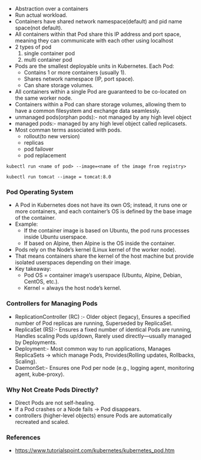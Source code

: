 - Abstraction over a containers
- Run actual workload.
- Containers have shared network namespace(default) and pid name space(not default).
- All containers within that Pod share this IP address and port space, meaning they can communicate with each other using localhost
- 2 types of pod
  1. single container pod
  2. multi container pod
- Pods are the smallest deployable units in Kubernetes.
  Each Pod:
    - Contains 1 or more containers (usually 1).
    - Shares network namespace (IP, port space).
    - Can share storage volumes.
- All containers within a single Pod are guaranteed to be co-located on the same worker node.
- Containers within a Pod can share storage volumes, allowing them to have a common filesystem and exchange data seamlessly.
- unmanaged pods(orphan pods):- not managed by any high level object
- managed pods:- managed by any high level object called replicasets.
- Most comman terms associated with pods.
  - rollout(to new version)
  - replicas
  - pod failover
  - pod replacement

```
kubectl run <name of pod> --image=<name of the image from registry>
```
```
kubectl run tomcat --image = tomcat:8.0
```



### Pod Operating System
- A Pod in Kubernetes does not have its own OS; instead, it runs one or more containers, and each container’s OS is defined by the base image of the container.
- Example:
  - If the container image is based on Ubuntu, the pod runs processes inside Ubuntu userspace.
  - If based on Alpine, then Alpine is the OS inside the container.
- Pods rely on the Node’s kernel (Linux kernel of the worker node).
- That means containers share the kernel of the host machine but provide isolated userspaces depending on their image.
- Key takeaway:
  - Pod OS = container image’s userspace (Ubuntu, Alpine, Debian, CentOS, etc.).
  - Kernel = always the host node’s kernel.

### Controllers for Managing Pods
- ReplicationController (RC) :- Older object (legacy), Ensures a specified number of Pod replicas are running, Superseded by ReplicaSet.
- ReplicaSet (RS):- Ensures a fixed number of identical Pods are running, Handles scaling Pods up/down, Rarely used directly—usually managed by Deployments.
- Deployment:- Most common way to run applications, Manages ReplicaSets → which manage Pods, Provides(Rolling updates, Rollbacks, Scaling).
- DaemonSet:- Ensures one Pod per node (e.g., logging agent, monitoring agent, kube-proxy).

### Why Not Create Pods Directly?
- Direct Pods are not self-healing.
- If a Pod crashes or a Node fails → Pod disappears.
- controllers (higher-level objects) ensure Pods are automatically recreated and scaled.

### References
- https://www.tutorialspoint.com/kubernetes/kubernetes_pod.htm
